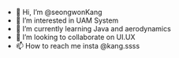- 👋 Hi, I’m @seongwonKang
- 👀 I’m interested in UAM System
- 🌱 I’m currently learning  Java and aerodynamics
- 💞️ I’m looking to collaborate on UI.UX
- 📫 How to reach me insta @kang.ssss

<!---
seongwonKang/seongwonKang is a ✨ special ✨ repository because its `README.md` (this file) appears on your GitHub profile.
You can click the Preview link to take a look at your changes.
--->
